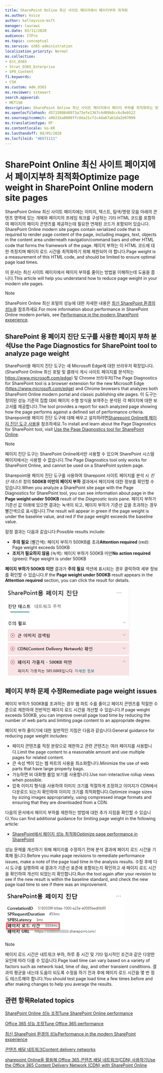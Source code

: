 ```yaml
---
title: SharePoint Online 최신 사이트 페이지에서 페이지부하 최적화
ms.author: kvice
author: kelleyvice-msft
manager: laurawi
ms.date: 03/11/2020
audience: ITPro
ms.topic: conceptual
ms.service: o365-administration
localization_priority: Normal
ms.collection:
- Ent_O365
- Strat_O365_Enterprise
- SPO_Content
f1.keywords:
- CSH
ms.custom: Adm_O365
ms.reviewer: sstewart
search.appverid:
- MET150
description: SharePoint Online 최신 사이트 페이지에서 페이지 부하를 최적화하는 방법을 학습하세요.
ms.openlocfilehash: d571508648973a73efe1367c4d09b8cc6c8eb522
ms.sourcegitcommit: a9021ba0800ffc0da21cf2c4da67ab1da2d97099
ms.translationtype: MT
ms.contentlocale: ko-KR
ms.lasthandoff: 08/05/2020
ms.locfileid: "46571111"
---
```

# <a name="optimize-page-weight-in-sharepoint-online-modern-site-pages"></a><span data-ttu-id="f6e54-103">SharePoint Online 최신 사이트 페이지에서 페이지부하 최적화</span><span class="sxs-lookup"><span data-stu-id="f6e54-103">Optimize page weight in SharePoint Online modern site pages</span></span>

<span data-ttu-id="f6e54-104">SharePoint Online 최신 사이트 페이지에는 이미지, 텍스트, 탐색/명령 모음 아래의 콘텐츠 영역에 있는 개체와 페이지의 프레임 워크를 구성하는 기타 HTML 코드를 포함하여 페이지의 페이지 콘텐츠를 제공하는데 필요한 연재된 코드가 포함되어 있습니다.  </span><span class="sxs-lookup"><span data-stu-id="f6e54-104">SharePoint Online modern site pages contain serialized code that is required to render page content of the page, including images, text, objects in the content area underneath navigation/command bars and other HTML code that forms the framework of the page.</span></span> <span data-ttu-id="f6e54-105">페이지 부하는 이 HTML 코드에 대한 측정치며 페이지 로드 시간을 최적화하기 위해 제한되어 야 합니다.</span><span class="sxs-lookup"><span data-stu-id="f6e54-105">Page weight is a measurement of this HTML code, and should be limited to ensure optimal page load times.</span></span>

<span data-ttu-id="f6e54-106">이 문서는 최신 사이트 페이지에서 페이지 부하를 줄이는 방법을 이해하는데 도움을 줍니다.</span><span class="sxs-lookup"><span data-stu-id="f6e54-106">This article will help you understand how to reduce page weight in your modern site pages.</span></span>

>[!NOTE]
><span data-ttu-id="f6e54-107">SharePoint Online 최신 포털의 성능에 대한 자세한 내용은 [최신 SharePoint 환경의 성능](https://docs.microsoft.com/sharepoint/modern-experience-performance)을 참조하세요.</span><span class="sxs-lookup"><span data-stu-id="f6e54-107">For more information about performance in SharePoint Online modern portals, see [Performance in the modern SharePoint experience](https://docs.microsoft.com/sharepoint/modern-experience-performance).</span></span>

## <a name="use-the-page-diagnostics-for-sharepoint-tool-to-analyze-page-weight"></a><span data-ttu-id="f6e54-108">SharePoint 용 페이지 진단 도구를 사용한 페이지 부하 분석</span><span class="sxs-lookup"><span data-stu-id="f6e54-108">Use the Page Diagnostics for SharePoint tool to analyze page weight</span></span>

<span data-ttu-id="f6e54-109">SharePoint용 페이지 진단 도구는 새 Microsoft Edge에 대한 브라우저 확장입니다. (SharePoint Online 최신 포털 및 클래식 게시 사이트 페이지를 분석하는 https://www.microsoft.com/edge) 및 Chrome 브라우저)</span><span class="sxs-lookup"><span data-stu-id="f6e54-109">The Page Diagnostics for SharePoint tool is a browser extension for the new Microsoft Edge (https://www.microsoft.com/edge) and Chrome browsers that analyzes both SharePoint Online modern portal and classic publishing site pages.</span></span> <span data-ttu-id="f6e54-110">이 도구는 정의된 성능 기준의 집합 대비 페이지 수행 방식을 보여주는 분석된 각 페이지에 대한 보고서를 제공합니다.</span><span class="sxs-lookup"><span data-stu-id="f6e54-110">The tool provides a report for each analyzed page showing how the page performs against a defined set of performance criteria.</span></span> <span data-ttu-id="f6e54-111">Sharepoint용 페이지 진단 도구에 대해 배우고 설치하려면[Sharepoint Online에 페이지 진단 도구 사용](page-diagnostics-for-spo.md)을 참조하세요.</span><span class="sxs-lookup"><span data-stu-id="f6e54-111">To install and learn about the Page Diagnostics for SharePoint tool, visit [Use the Page Diagnostics tool for SharePoint Online](page-diagnostics-for-spo.md).</span></span>

>[!NOTE]
><span data-ttu-id="f6e54-112">페이지 진단 도구는 SharePoint Online에서만 사용할 수 있으며 SharePoint 시스템 페이지에서는 사용할 수 없습니다.</span><span class="sxs-lookup"><span data-stu-id="f6e54-112">The Page Diagnostics tool only works for SharePoint Online, and cannot be used on a SharePoint system page.</span></span>

<span data-ttu-id="f6e54-113">Sharepoint용 페이지 진단 도구를 사용하여 Sharepoint 사이트 페이지를 분석 시 _진단 테스트_ 창의 **500KB 미만의 페이지 부하** 결과에서 페이지에 대한 정보를 확인할 수 있습니다.</span><span class="sxs-lookup"><span data-stu-id="f6e54-113">When you analyze a SharePoint site page with the Page Diagnostics for SharePoint tool, you can see information about page in the **Page weight under 500KB** result of the _Diagnostic tests_ pane.</span></span> <span data-ttu-id="f6e54-114">페이지 부하가 기준선 값 아래에 있으면 결과는 녹색이 되고, 페이지 부하가 기준선 값을 초과하는 경우 빨간색으로 표시됩니다.</span><span class="sxs-lookup"><span data-stu-id="f6e54-114">The result will appear in green if the page weight is under the baseline value, and red if the page weight exceeds the baseline value.</span></span>

<span data-ttu-id="f6e54-115">잠정 결과는 다음과 같습니다:</span><span class="sxs-lookup"><span data-stu-id="f6e54-115">Possible results include:</span></span>

- <span data-ttu-id="f6e54-116">**주의 필요** (빨간색): 페이지 부하가 500KB를 초과</span><span class="sxs-lookup"><span data-stu-id="f6e54-116">**Attention required** (red): Page weight exceeds 500KB</span></span>
- <span data-ttu-id="f6e54-117">**조치가 필요하지 않음** (녹색): 페이지 부하가 500KB 미만</span><span class="sxs-lookup"><span data-stu-id="f6e54-117">**No action required** (green): Page weight is under 500KB</span></span>

<span data-ttu-id="f6e54-118">**페이지 부하가 500KB 미만** 결과가 **주의 필요** 섹션에 표시되는 경우 클릭하여 세부 정보를 확인할 수 있습니다.</span><span class="sxs-lookup"><span data-stu-id="f6e54-118">If the **Page weight under 500KB** result appears in the **Attention required** section, you can click the result for details.</span></span>

![SharePoint 결과에 대한 요청](media/modern-portal-optimization/pagediag-page-weight.png)

## <a name="remediate-page-weight-issues"></a><span data-ttu-id="f6e54-120">페이지 부하 문제 수정</span><span class="sxs-lookup"><span data-stu-id="f6e54-120">Remediate page weight issues</span></span>

<span data-ttu-id="f6e54-121">페이지 부하가 500KB를 초과하는 경우 웹 파트 수를 줄이고 페이지 콘텐츠를 적절한 수준으로 제한하여 전반적인 페이지 로드 시간을 개선할 수 있습니다.</span><span class="sxs-lookup"><span data-stu-id="f6e54-121">If page weight exceeds 500KB, you can improve overall page load time by reducing the number of web parts and limiting page content to an appropriate degree.</span></span>

<span data-ttu-id="f6e54-122">페이지 부하 줄이기에 대한 일반적인 지침은 다음과 같습니다:</span><span class="sxs-lookup"><span data-stu-id="f6e54-122">General guidance for reducing page weight includes:</span></span>

- <span data-ttu-id="f6e54-123">페이지 콘텐츠를 적정 분량으로 제한하고 관련 콘텐츠는 여러 페이지를 사용합니다.</span><span class="sxs-lookup"><span data-stu-id="f6e54-123">Limit the page content to a reasonable amount and use multiple pages for related content.</span></span>
- <span data-ttu-id="f6e54-124">큰 속성 백이 있는 웹 파트의 사용을 최소화합니다.</span><span class="sxs-lookup"><span data-stu-id="f6e54-124">Minimize the use of web parts that have large property bags.</span></span>
- <span data-ttu-id="f6e54-125">가능하면 비 대화형 롤업 보기를 사용합니다.</span><span class="sxs-lookup"><span data-stu-id="f6e54-125">Use non-interactive rollup views when possible.</span></span>
- <span data-ttu-id="f6e54-126">압축 이미지 형식을 사용하여 이미지 크기를 적절하게 조정하고 이미지가 CDN에서 다운로드 되는지 확인하여 이미지 크기를 최적화합니다.</span><span class="sxs-lookup"><span data-stu-id="f6e54-126">Optimize image sizes by sizing images appropriately, using compressed image formats and ensuring that they are downloaded from a CDN.</span></span>

<span data-ttu-id="f6e54-127">다음의 문서에서 페이지 부하를 제한하는 방법에 대한 추가 지침을 확인할 수 있습니다.</span><span class="sxs-lookup"><span data-stu-id="f6e54-127">You can find additional guidance for limiting page weight in the following article:</span></span>

- [<span data-ttu-id="f6e54-128">SharePoint에서 페이지 성능 최적화</span><span class="sxs-lookup"><span data-stu-id="f6e54-128">Optimize page performance in SharePoint</span></span>](https://docs.microsoft.com/sharepoint/dev/general-development/optimize-page-performance-in-sharepoint)

<span data-ttu-id="f6e54-129">성능 문제를 개선하기 위해 페이지를 수정하기 전에 분석 결과에 페이지 로드 시간을 기록해 둡니다.</span><span class="sxs-lookup"><span data-stu-id="f6e54-129">Before you make page revisions to remediate performance issues, make a note of the page load time in the analysis results.</span></span> <span data-ttu-id="f6e54-130">수정 후에 다시 도구를 실행하여 새 결과가 기준선 표준에 포함되는지 확인하고 새 페이지 로드 시간을 확인하여 개선이 되었는지 확인합니다.</span><span class="sxs-lookup"><span data-stu-id="f6e54-130">Run the tool again after your revision to see if the new result is within the baseline standard, and check the new page load time to see if there was an improvement.</span></span>

![페이지 로드 시간 결과](media/modern-portal-optimization/pagediag-page-load-time.png)

>[!NOTE]
><span data-ttu-id="f6e54-132">페이지 로드 시간은 네트워크 부하, 하루 중 시간 및 기타 일시적인 조건과 같은 다양한 요인에 따라 다를 수 있습니다.</span><span class="sxs-lookup"><span data-stu-id="f6e54-132">Page load time can vary based on a variety of factors such as network load, time of day, and other transient conditions.</span></span> <span data-ttu-id="f6e54-133">결과의 평균을 내는데 도움이 되도록 수정을 하기 전과 후에 페이지 로드 시간을 몇 번 정도 테스트해야 합니다.</span><span class="sxs-lookup"><span data-stu-id="f6e54-133">You should test page load time a few times before and after making changes to help you average the results.</span></span>

## <a name="related-topics"></a><span data-ttu-id="f6e54-134">관련 항목</span><span class="sxs-lookup"><span data-stu-id="f6e54-134">Related topics</span></span>

[<span data-ttu-id="f6e54-135">SharePoint Online 성능 조정</span><span class="sxs-lookup"><span data-stu-id="f6e54-135">Tune SharePoint Online performance</span></span>](tune-sharepoint-online-performance.md)

[<span data-ttu-id="f6e54-136">Office 365 성능 조정</span><span class="sxs-lookup"><span data-stu-id="f6e54-136">Tune Office 365 performance</span></span>](tune-office-365-performance.md)

[<span data-ttu-id="f6e54-137">최신 SharePoint 환경의 성능</span><span class="sxs-lookup"><span data-stu-id="f6e54-137">Performance in the modern SharePoint experience</span></span>](https://docs.microsoft.com/sharepoint/modern-experience-performance)

[<span data-ttu-id="f6e54-138">콘텐츠 배달 네트워크</span><span class="sxs-lookup"><span data-stu-id="f6e54-138">Content delivery networks</span></span>](content-delivery-networks.md)

[<span data-ttu-id="f6e54-139">sharepoint Online을 활용해 Office 365 콘텐츠 배달 네트워크(CDN) 사용하기</span><span class="sxs-lookup"><span data-stu-id="f6e54-139">Use the Office 365 Content Delivery Network (CDN) with SharePoint Online</span></span>](use-office-365-cdn-with-spo.md)

